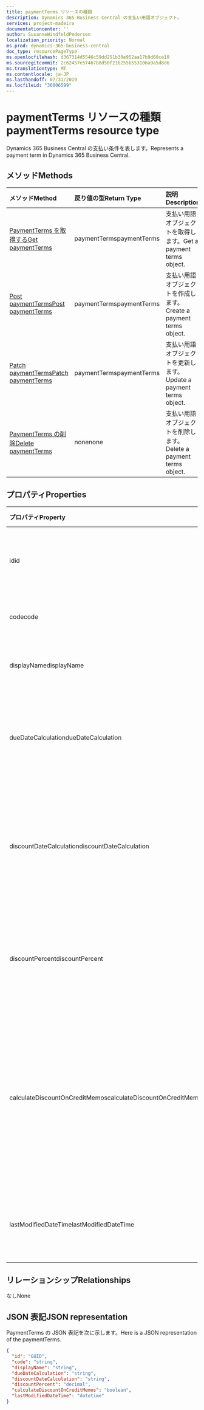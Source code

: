 ```yaml
---
title: paymentTerms リソースの種類
description: Dynamics 365 Business Central の支払い用語オブジェクト。
services: project-madeira
documentationcenter: ''
author: SusanneWindfeldPedersen
localization_priority: Normal
ms.prod: dynamics-365-business-central
doc_type: resourcePageType
ms.openlocfilehash: d367314d5546c59dd251b30e952aa17b9d60ce10
ms.sourcegitcommit: 2c62457e57467b8d50f21b255b553106a9a5d8d6
ms.translationtype: MT
ms.contentlocale: ja-JP
ms.lasthandoff: 07/31/2019
ms.locfileid: "36006599"
---
```

# <a name="paymentterms-resource-type"></a><span data-ttu-id="82619-103">paymentTerms リソースの種類</span><span class="sxs-lookup"><span data-stu-id="82619-103">paymentTerms resource type</span></span>
<span data-ttu-id="82619-104">Dynamics 365 Business Central の支払い条件を表します。</span><span class="sxs-lookup"><span data-stu-id="82619-104">Represents a payment term in Dynamics 365 Business Central.</span></span>

## <a name="methods"></a><span data-ttu-id="82619-105">メソッド</span><span class="sxs-lookup"><span data-stu-id="82619-105">Methods</span></span>

| <span data-ttu-id="82619-106">メソッド</span><span class="sxs-lookup"><span data-stu-id="82619-106">Method</span></span>                                                      | <span data-ttu-id="82619-107">戻り値の型</span><span class="sxs-lookup"><span data-stu-id="82619-107">Return Type</span></span>|<span data-ttu-id="82619-108">説明</span><span class="sxs-lookup"><span data-stu-id="82619-108">Description</span></span>            |
|:------------------------------------------------------------|:-----------|:----------------------|
|[<span data-ttu-id="82619-109">PaymentTerms を取得する</span><span class="sxs-lookup"><span data-stu-id="82619-109">Get paymentTerms</span></span>](../api/dynamics-paymentterms-get.md)      |<span data-ttu-id="82619-110">paymentTerms</span><span class="sxs-lookup"><span data-stu-id="82619-110">paymentTerms</span></span>|<span data-ttu-id="82619-111">支払い用語オブジェクトを取得します。</span><span class="sxs-lookup"><span data-stu-id="82619-111">Get a payment terms object.</span></span>   |
|[<span data-ttu-id="82619-112">Post paymentTerms</span><span class="sxs-lookup"><span data-stu-id="82619-112">Post paymentTerms</span></span>](../api/dynamics-create-paymentterms.md)  |<span data-ttu-id="82619-113">paymentTerms</span><span class="sxs-lookup"><span data-stu-id="82619-113">paymentTerms</span></span>|<span data-ttu-id="82619-114">支払い用語オブジェクトを作成します。</span><span class="sxs-lookup"><span data-stu-id="82619-114">Create a payment terms object.</span></span>|
|[<span data-ttu-id="82619-115">Patch paymentTerms</span><span class="sxs-lookup"><span data-stu-id="82619-115">Patch paymentTerms</span></span>](../api/dynamics-paymentterms-update.md) |<span data-ttu-id="82619-116">paymentTerms</span><span class="sxs-lookup"><span data-stu-id="82619-116">paymentTerms</span></span>|<span data-ttu-id="82619-117">支払い用語オブジェクトを更新します。</span><span class="sxs-lookup"><span data-stu-id="82619-117">Update a payment terms object.</span></span>|
|[<span data-ttu-id="82619-118">PaymentTerms の削除</span><span class="sxs-lookup"><span data-stu-id="82619-118">Delete paymentTerms</span></span>](../api/dynamics-paymentterms-delete.md)|<span data-ttu-id="82619-119">none</span><span class="sxs-lookup"><span data-stu-id="82619-119">none</span></span>        |<span data-ttu-id="82619-120">支払い用語オブジェクトを削除します。</span><span class="sxs-lookup"><span data-stu-id="82619-120">Delete a payment terms object.</span></span>|

## <a name="properties"></a><span data-ttu-id="82619-121">プロパティ</span><span class="sxs-lookup"><span data-stu-id="82619-121">Properties</span></span>
| <span data-ttu-id="82619-122">プロパティ</span><span class="sxs-lookup"><span data-stu-id="82619-122">Property</span></span>                     | <span data-ttu-id="82619-123">型</span><span class="sxs-lookup"><span data-stu-id="82619-123">Type</span></span>     |<span data-ttu-id="82619-124">説明</span><span class="sxs-lookup"><span data-stu-id="82619-124">Description</span></span>                                                |
|:-----------------------------|:-------|:----------------------------------------------------------|
|<span data-ttu-id="82619-125">id</span><span class="sxs-lookup"><span data-stu-id="82619-125">id</span></span>                            |<span data-ttu-id="82619-126">GUID</span><span class="sxs-lookup"><span data-stu-id="82619-126">GUID</span></span>    |<span data-ttu-id="82619-127">PaymentTerms の一意の ID。</span><span class="sxs-lookup"><span data-stu-id="82619-127">The unique ID of the paymentTerms.</span></span> <span data-ttu-id="82619-128">編集できません。</span><span class="sxs-lookup"><span data-stu-id="82619-128">Non-editable.</span></span>           |
|<span data-ttu-id="82619-129">code</span><span class="sxs-lookup"><span data-stu-id="82619-129">code</span></span>                          |<span data-ttu-id="82619-130">string</span><span class="sxs-lookup"><span data-stu-id="82619-130">string</span></span>  |<span data-ttu-id="82619-131">支払い条件コードを指定します。</span><span class="sxs-lookup"><span data-stu-id="82619-131">Specifies the payment term code.</span></span>                           |
|<span data-ttu-id="82619-132">displayName</span><span class="sxs-lookup"><span data-stu-id="82619-132">displayName</span></span>                   |<span data-ttu-id="82619-133">string</span><span class="sxs-lookup"><span data-stu-id="82619-133">string</span></span>  |<span data-ttu-id="82619-134">支払用語の表示名を指定します。</span><span class="sxs-lookup"><span data-stu-id="82619-134">Specifies the payment term display name.</span></span>                   |
|<span data-ttu-id="82619-135">dueDateCalculation</span><span class="sxs-lookup"><span data-stu-id="82619-135">dueDateCalculation</span></span>            |<span data-ttu-id="82619-136">string</span><span class="sxs-lookup"><span data-stu-id="82619-136">string</span></span>  |<span data-ttu-id="82619-137">支払いが行われる日付の計算に使用される式を指定します。</span><span class="sxs-lookup"><span data-stu-id="82619-137">Specifies the formula that is used to calculate the date that a payment must be made.</span></span>|
|<span data-ttu-id="82619-138">discountDateCalculation</span><span class="sxs-lookup"><span data-stu-id="82619-138">discountDateCalculation</span></span>       |<span data-ttu-id="82619-139">string</span><span class="sxs-lookup"><span data-stu-id="82619-139">string</span></span>  |<span data-ttu-id="82619-140">値引きを取得するために支払いを行う必要がある日付の計算に使用される式を指定します。</span><span class="sxs-lookup"><span data-stu-id="82619-140">Specifies the formula that is used to calculate the date that a payment must be made in order to obtain a discount.</span></span>|
|<span data-ttu-id="82619-141">discountPercent</span><span class="sxs-lookup"><span data-stu-id="82619-141">discountPercent</span></span>               |<span data-ttu-id="82619-142">decimal</span><span class="sxs-lookup"><span data-stu-id="82619-142">decimal</span></span> |<span data-ttu-id="82619-143">請求金額の早期支払いに適用される割引率を指定します。</span><span class="sxs-lookup"><span data-stu-id="82619-143">Specifies the discount percentage that is applied for early payment of an invoice amount.</span></span>|
|<span data-ttu-id="82619-144">calculateDiscountOnCreditMemos</span><span class="sxs-lookup"><span data-stu-id="82619-144">calculateDiscountOnCreditMemos</span></span>|<span data-ttu-id="82619-145">ブール値</span><span class="sxs-lookup"><span data-stu-id="82619-145">boolean</span></span> |<span data-ttu-id="82619-146">クレジットメモに割引を適用する必要があるかどうかを指定します。</span><span class="sxs-lookup"><span data-stu-id="82619-146">Specifies if the discount should be applied to credit memos.</span></span> <span data-ttu-id="82619-147">**True**は割引が提供されることを示し、 **false**は割引が与えられないことを示します。</span><span class="sxs-lookup"><span data-stu-id="82619-147">**True** indicates a discount will be given, **false** indicates a discount will not be given.</span></span>|
|<span data-ttu-id="82619-148">lastModifiedDateTime</span><span class="sxs-lookup"><span data-stu-id="82619-148">lastModifiedDateTime</span></span>          |<span data-ttu-id="82619-149">datetime</span><span class="sxs-lookup"><span data-stu-id="82619-149">datetime</span></span>|<span data-ttu-id="82619-150">PaymentTerms が最後に変更された日時。</span><span class="sxs-lookup"><span data-stu-id="82619-150">The last datetime the paymentTerms was modified.</span></span> <span data-ttu-id="82619-151">読み取り専用。</span><span class="sxs-lookup"><span data-stu-id="82619-151">Read-Only.</span></span>|  


## <a name="relationships"></a><span data-ttu-id="82619-152">リレーションシップ</span><span class="sxs-lookup"><span data-stu-id="82619-152">Relationships</span></span>
<span data-ttu-id="82619-153">なし</span><span class="sxs-lookup"><span data-stu-id="82619-153">None</span></span>

## <a name="json-representation"></a><span data-ttu-id="82619-154">JSON 表記</span><span class="sxs-lookup"><span data-stu-id="82619-154">JSON representation</span></span>

<span data-ttu-id="82619-155">PaymentTerms の JSON 表記を次に示します。</span><span class="sxs-lookup"><span data-stu-id="82619-155">Here is a JSON representation of the paymentTerms.</span></span>


```json
{
  "id": "GUID",
  "code": "string",
  "displayName": "string",
  "dueDateCalculation": "string",
  "discountDateCalculation": "string",
  "discountPercent": "decimal",
  "calculateDiscountOnCreditMemos": "boolean",
  "lastModifiedDateTime": "datetime"
}

```
